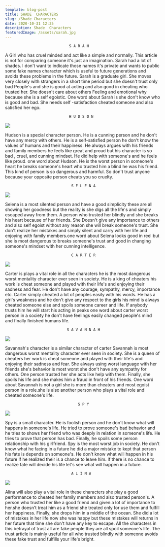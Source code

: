 ```yaml
---
template: blog-post
title: SHADE  CHARACTERS
slug: /Shade Characters
date: 2020-10-31 12:35
description: Shade  Characters
featuredImage: /assets/sarah.jpg
---
```



                                 S A R A H

A Girl who has cruel minded and act like a simple and normally. This article is not for comparing someone it's just an imagination. Sarah had a lot of shades. I don't want to indicate those names it's private and wants to public some fake names character which is useful to future generations and avoids these problems in the future. Sarah is a graduate girl. She moves very closely with strangers in a short time period but she doesn't trust only bad People's and she is good at acting and also good in cheating who trusted her. She doesn't care about others Feeling and emotional why because she is a self egoistic. One word about Sarah is she don't know who is good and bad. She needs self -satisfaction cheated someone and also satisfied her ego.



                                 H U D S O N

![](/assets/hudson.jpg)

Hudson is a special character person. He is a cunning person and he don't have any mercy with others. He is a self-satisfied person he don't know the values of humans and their happiness. He always argues with his friends and family members he feels like great and proud but his character is so bad , cruel, and cunning mindset. He did help with someone's and he feels like proud. one word about Hudson. He is the worst person in someone's heart he breaks someone's heart who trusted him a blind he was his friend. This kind of person is so dangerous and harmful. So don't trust anyone because your opposite person cheats you so cruelty.



                                  S E L E N A

![](/assets/selena.jpg)

Selena is a most silented person and have a good simplicity these are all showing her goodness but the reality is she digs all the life's and simply escaped away from them. A person who trusted her blindly and she breaks his heart because of her friends. She Doesn't give any importance to others and also self egoist without any reason she will break someone's trust. She don't realize her mistakes and simply silent and carry with her life and enjoying with family members.one word about Selena looks good in reel but she is most dangerous to breaks someone's trust and good in changing someone's mindset with her cunning intelligence.



                                  C A R T E R

![](/assets/carter.jpg)

Carter is plays a vital role in all the characters he is the most dangerous worst mentality character ever seen in society. He is a king of cheaters his work is cheat someone and played with their life's and enjoying their sadness and fear. He don't have any courage, sympathy, mercy, importance etc. Carter simply cheated a lot of peoples easily with his words. He has a girl's weakness and he don't give any respect to the girls his mind is always cheated someone else and spoils someone career and life. If anybody trusts him he will start his acting in peaks one word about carter worst person in a society he don't have feelings easily changed people's mind and finally finished humans life.



                                S A V A N N A H

![](/assets/savannah.jpg)

Savannah's character is a similar character of carter Savannah is most dangerous worst mentality character ever seen in society. She is a queen of cheaters her work is cheat someone and played with their life's and enjoying their sadness and fear. She always using worst language with her friends she's behavior is most worst she don't have any sympathy for others. One person trusted her she acts like help with them. Finally, she spoils his life and she makes him a fraud in front of his friends. One word about Savannah is not a girl she is more than cheaters and most egoist person in a role.she is also another person who plays a vital role and cheated someone's life.



                                     S P Y

![](/assets/spy.jpg)

Spy is a small character. He is foolish person and he don't know what will happens in someone's life. He tried to prove someone's bad behavior and he tries to shows her friend who was deeply in relation in someone's life. He tries to prove that person has bad. Finally, he spoils some person relationship with his girlfriend. Spy is the most worst job in society. He don't know what he facing in a future he did a major mistake to kept that person his fate is depends on someone's. He don't know what will happen in his future if he realized their is a chance to leave him. If there is no chance to realize fate will decide his life let's see what will happen in a future.


                                  A L I N A

![](/assets/alina.jpg)

Alina will also play a vital role in these characters she play a good performance to cheated her family members and also trusted person's. A person who trusted her like a good friend and given a lot of importance to her.she doesn't treat him as a friend she treated only for use them and fulfill her happiness. Finally, she drops him in a middle of the ocean. She did a lot of mistakes in her life now she was happy but these mistakes will returns in her future that time she don't have any key to escape. All the characters in this betrayal of trust all are fake people they are all spoil someone's life. The trust article is mainly useful for all who trusted blindly with someone avoids these fake trust and fulfills your life's bright.
